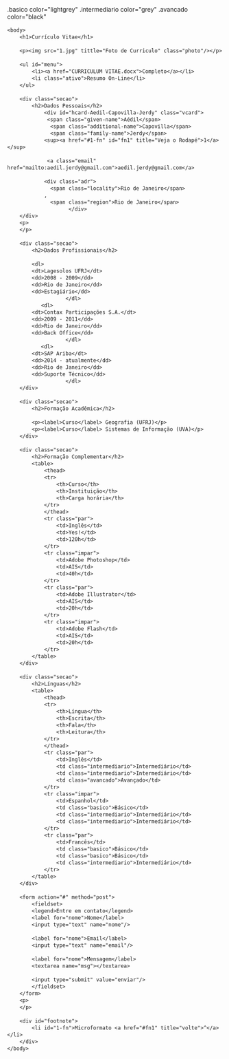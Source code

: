 <!DOCTYPE html>

<html>
	<head>
		<title>Curriculo Vitae</title>
		<meta http-equiv="Content-Type" content="text/html;charset=utf-8" >
		<link rel="stylesheet" type="text/css" href="style.css">
		.basico color="lightgrey"
		.intermediario color="grey"
		.avancado color="black"
	</head>
	
	<body>
		<h1>Currículo Vitae</h1>

		<p><img src="1.jpg" tittle="Foto de Curriculo" class="photo"/></p>
				  		
		<ul id="menu">
			<li><a href="CURRICULUM VITAE.docx">Completo</a></li>
			<li class="ativo">Resumo On-Line</li>
		</ul>
		
		<div class="secao">
			<h2>Dados Pessoais</h2>			
				<div id="hcard-Aedil-Capovilla-Jerdy" class="vcard">
				 <span class="given-name">Aédil</span>
				  <span class="additional-name">Capovilla</span>
				  <span class="family-name">Jerdy</span>
				<sup><a href="#1-fn" id="fn1" title="Veja o Rodapé">1</a></sup>

				 <a class="email" href="mailto:aedil.jerdy@gmail.com">aedil.jerdy@gmail.com</a>
				
				<div class="adr">
				  <span class="locality">Rio de Janeiro</span>
				, 
				  <span class="region">Rio de Janeiro</span>
		                </div>
		</div>
		<p>
		</p>
		
		<div class="secao">
			<h2>Dados Profissionais</h2>
			
			<dl>
            <dt>Lagesolos UFRJ</dt>
            <dd>2008 - 2009</dd>
            <dd>Rio de Janeiro</dd>       
            <dd>Estagiário</dd>
                       </dl>
		       <dl>
            <dt>Contax Participações S.A.</dt>
            <dd>2009 - 2011</dd>
            <dd>Rio de Janeiro</dd>
            <dd>Back Office</dd>
                       </dl>
		       <dl>
            <dt>SAP Ariba</dt>
            <dd>2014 - atualmente</dd>
            <dd>Rio de Janeiro</dd>
            <dd>Suporte Técnico</dd>
                       </dl>
		</div>

		<div class="secao">
			<h2>Formação Acadêmica</h2>
			
			<p><label>Curso</label> Geografia (UFRJ)</p>
			<p><label>Curso</label> Sistemas de Informação (UVA)</p>
		</div>

		<div class="secao">
			<h2>Formação Complementar</h2>
			<table>
				<thead>
				<tr>
					<th>Curso</th>
					<th>Instituição</th>
					<th>Carga horária</th>
				</tr>
				</thead>
				<tr class="par">
					<td>Inglês</td>
					<td>Yes!</td>
					<td>120h</td>
				</tr>
				<tr class="impar">
					<td>Adobe Photoshop</td>
					<td>AIS</td>
					<td>40h</td>
				</tr>
				<tr class="par">
					<td>Adobe Illustrator</td>
					<td>AIS</td>
					<td>20h</td>
				</tr>
				<tr class="impar">
					<td>Adobe Flash</td>
					<td>AIS</td>
					<td>20h</td>
				</tr>
			</table>			
		</div>

		<div class="secao">
			<h2>Línguas</h2>
			<table>
				<thead>
				<tr>
					<th>Língua</th>
					<th>Escrita</th>
					<th>Fala</th>
					<th>Leitura</th>
				</tr>
				</thead>
				<tr class="par">
					<td>Inglês</td>
					<td class="intermediario">Intermediário</td>
					<td class="intermediario">Intermediário</td>
					<td class="avancado">Avançado</td>
				</tr>
				<tr class="impar">
					<td>Espanhol</td>
					<td class="basico">Básico</td>
					<td class="intermediario">Intermediário</td>
					<td class="intermediario">Intermediário</td>
				</tr>
				<tr class="par">
					<td>Francês</td>
					<td class="basico">Básico</td>
					<td class="basico">Básico</td>
					<td class="intermediario">Intermediário</td>
				</tr>
			</table>			
		</div>

		<form action="#" method="post">
			<fieldset>
			<legend>Entre em contato</legend>
			<label for="nome">Nome</label>
			<input type="text" name="nome"/>

			<label for="nome">Email</label>
			<input type="text" name="email"/>

			<label for="nome">Mensagem</label>
			<textarea name="msg"></textarea>

			<input type="submit" value="enviar"/>
			</fieldset>
		</form>
		<p>
		</p>
		
		<div id="footnote">
			<li id="1-fn">Microformato <a href="#fn1" title="volte">^</a></li>
		</div>		
	</body>
</html>
